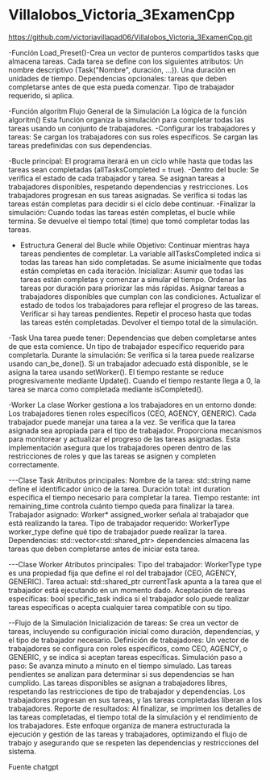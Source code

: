 # Villalobos_Victoria_3ExamenCpp
https://github.com/victoriavillapad06/Villalobos_Victoria_3ExamenCpp.git

-Función Load_Preset()-Crea un vector de punteros compartidos tasks que almacena tareas.
Cada tarea se define con los siguientes atributos:
Un nombre descriptivo (Task("Nombre", duración, ...)).
Una duración en unidades de tiempo.
Dependencias opcionales: tareas que deben completarse antes de que esta pueda comenzar.
Tipo de trabajador requerido, si aplica.



-Función algoritm
Flujo General de la Simulación
La lógica de la función algoritm() Esta función organiza la simulación para completar todas las tareas usando un conjunto de trabajadores.
-Configurar los trabajadores y tareas:
Se cargan los trabajadores con sus roles específicos.
Se cargan las tareas predefinidas con sus dependencias.



-Bucle principal:
El programa iterará en un ciclo while hasta que todas las tareas sean completadas (allTasksCompleted = true).
-Dentro del bucle:
Se verifica el estado de cada trabajador y tarea.
Se asignan tareas a trabajadores disponibles, respetando dependencias y restricciones.
Los trabajadores progresan en sus tareas asignadas.
Se verifica si todas las tareas están completas para decidir si el ciclo debe continuar.
-Finalizar la simulación:
Cuando todas las tareas estén completas, el bucle while termina.
Se devuelve el tiempo total (time) que tomó completar todas las tareas.
- Estructura General del Bucle while
  Objetivo: Continuar mientras haya tareas pendientes de completar.
La variable allTasksCompleted indica si todas las tareas han sido completadas. Se asume inicialmente que todas están completas en cada iteración.
Inicializar: Asumir que todas las tareas están completas y comenzar a simular el tiempo.
Ordenar las tareas por duración para priorizar las más rápidas.
Asignar tareas a trabajadores disponibles que cumplan con las condiciones.
Actualizar el estado de todos los trabajadores para reflejar el progreso de las tareas.
Verificar si hay tareas pendientes.
Repetir el proceso hasta que todas las tareas estén completadas.
Devolver el tiempo total de la simulación.


-Task
Una tarea puede tener:
Dependencias que deben completarse antes de que esta comience.
Un tipo de trabajador específico requerido para completarla.
Durante la simulación:
Se verifica si la tarea puede realizarse usando can_be_done().
Si un trabajador adecuado está disponible, se le asigna la tarea usando setWorker().
El tiempo restante se reduce progresivamente mediante Update().
Cuando el tiempo restante llega a 0, la tarea se marca como completada mediante isCompleted().


-Worker
La clase Worker gestiona a los trabajadores en un entorno donde:
Los trabajadores tienen roles específicos (CEO, AGENCY, GENERIC).
Cada trabajador puede manejar una tarea a la vez.
Se verifica que la tarea asignada sea apropiada para el tipo de trabajador.
Proporciona mecanismos para monitorear y actualizar el progreso de las tareas asignadas.
Esta implementación asegura que los trabajadores operen dentro de las restricciones de roles y que las tareas se asignen y completen correctamente.


---Clase Task
Atributos principales:
Nombre de la tarea: std::string name define el identificador único de la tarea.
Duración total: int duration especifica el tiempo necesario para completar la tarea.
Tiempo restante: int remaining_time controla cuánto tiempo queda para finalizar la tarea.
Trabajador asignado: Worker* assigned_worker señala al trabajador que está realizando la tarea.
Tipo de trabajador requerido: WorkerType worker_type define qué tipo de trabajador puede realizar la tarea.
Dependencias: std::vector<std::shared_ptr<Task>> dependencies almacena las tareas que deben completarse antes de iniciar esta tarea.


---Clase Worker
Atributos principales:
Tipo del trabajador: WorkerType type es una propiedad fija que define el rol del trabajador (CEO, AGENCY, GENERIC).
Tarea actual: std::shared_ptr<Task> currentTask apunta a la tarea que el trabajador está ejecutando en un momento dado.
Aceptación de tareas específicas: bool specific_task indica si el trabajador solo puede realizar tareas específicas o acepta cualquier tarea compatible con su tipo.







--Flujo de la Simulación
Inicialización de tareas:
Se crea un vector de tareas, incluyendo su configuración inicial como duración, dependencias, y el tipo de trabajador necesario.
Definición de trabajadores:
Un vector de trabajadores se configura con roles específicos, como CEO, AGENCY, o GENERIC, y se indica si aceptan tareas específicas.
Simulación paso a paso:
Se avanza minuto a minuto en el tiempo simulado.
Las tareas pendientes se analizan para determinar si sus dependencias se han cumplido.
Las tareas disponibles se asignan a trabajadores libres, respetando las restricciones de tipo de trabajador y dependencias.
Los trabajadores progresan en sus tareas, y las tareas completadas liberan a los trabajadores.
Reporte de resultados:
Al finalizar, se imprimen los detalles de las tareas completadas, el tiempo total de la simulación y el rendimiento de los trabajadores.
Este enfoque organiza de manera estructurada la ejecución y gestión de las tareas y trabajadores, optimizando el flujo de trabajo y asegurando que se respeten las dependencias y restricciones del sistema.



Fuente chatgpt







